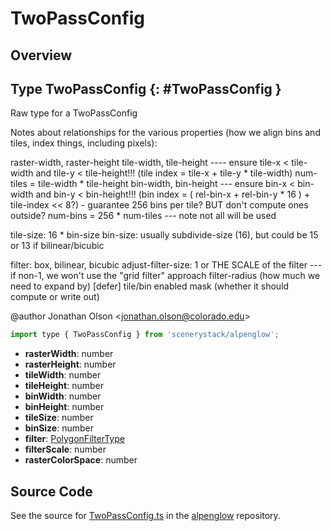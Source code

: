 # TwoPassConfig

## Overview



## Type TwoPassConfig {: #TwoPassConfig }


Raw type for a TwoPassConfig

Notes about relationships for the various properties (how we align bins and tiles, index things, including pixels):

raster-width, raster-height
tile-width, tile-height ---- ensure tile-x &lt; tile-width and tile-y &lt; tile-height!!!
  (tile index = tile-x + tile-y * tile-width)
num-tiles = tile-width * tile-height
bin-width, bin-height --- ensure bin-x &lt; bin-width and bin-y &lt; bin-height!!!
  (bin index = ( rel-bin-x + rel-bin-y * 16 ) + tile-index &lt;&lt; 8?) - guarantee 256 bins per tile? BUT don't compute ones outside?
num-bins = 256 * num-tiles --- note not all will be used

tile-size: 16 * bin-size
bin-size: usually subdivide-size (16), but could be 15 or 13 if bilinear/bicubic

filter: box, bilinear, bicubic
adjust-filter-size: 1 or THE SCALE of the filter --- if non-1, we won't use the "grid filter" approach
filter-radius (how much we need to expand by)
[defer] tile/bin enabled mask (whether it should compute or write out)

@author Jonathan Olson &lt;jonathan.olson@colorado.edu&gt;

```js
import type { TwoPassConfig } from 'scenerystack/alpenglow';
```
- **rasterWidth**: <span style="color: hsla(calc(var(--md-hue) + 180deg),80%,40%,1);">number</span>
- **rasterHeight**: <span style="color: hsla(calc(var(--md-hue) + 180deg),80%,40%,1);">number</span>
- **tileWidth**: <span style="color: hsla(calc(var(--md-hue) + 180deg),80%,40%,1);">number</span>
- **tileHeight**: <span style="color: hsla(calc(var(--md-hue) + 180deg),80%,40%,1);">number</span>
- **binWidth**: <span style="color: hsla(calc(var(--md-hue) + 180deg),80%,40%,1);">number</span>
- **binHeight**: <span style="color: hsla(calc(var(--md-hue) + 180deg),80%,40%,1);">number</span>
- **tileSize**: <span style="color: hsla(calc(var(--md-hue) + 180deg),80%,40%,1);">number</span>
- **binSize**: <span style="color: hsla(calc(var(--md-hue) + 180deg),80%,40%,1);">number</span>
- **filter**: [PolygonFilterType](../alpenglow/PolygonFilterType.md)
- **filterScale**: <span style="color: hsla(calc(var(--md-hue) + 180deg),80%,40%,1);">number</span>
- **rasterColorSpace**: <span style="color: hsla(calc(var(--md-hue) + 180deg),80%,40%,1);">number</span>




## Source Code

See the source for [TwoPassConfig.ts](https://github.com/phetsims/alpenglow/blob/main/js/webgpu/wgsl/rasterize-two-pass/TwoPassConfig.ts) in the [alpenglow](https://github.com/phetsims/alpenglow) repository.
